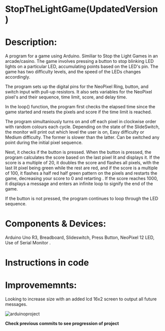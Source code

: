 
# StopTheLightGame(UpdatedVersion)
# Description:
A program for a game using Arduino. Similiar to Stop the Light Games in an arcade/casino.
The game involves pressing a button to stop  blinking LED lights on a particular LED, accumulating points based on the LED's pin. The game has two difficulty levels, and the speed of the LEDs changes accordingly.

The program sets up the digital pins for the NeoPixel Ring, button, and switch input with pull-up resistors. It also sets variables for the NeoPixel pixel's and their sequence, time limit, score, and delay time.

In the loop() function, the program first checks the elapsed time since the game started and resets the pixels and score if the time limit is reached.

The program simultaniously turns on and off each pixel in clockwise order with random colours each cycle.  Depending on the state of the SlideSwitch, the monitor will print out which level the user is on, Easy difficulty or Medium difficulty. The former is slower than the latter. Can be switched any point during the initial pixel sequence.

Next, it checks if the button is pressed.  When the button is pressed, the program calculates the score based on the last pixel lit and displays it. If the score is a multiple of 20, it doubles the score and flashes all pixels, with the last lit pixel being green while the rest are red, and if the score is a multiple of 100, it flashes a half red half green pattern on the pixels and restarts the game, decreasing your score to 0 and retarting . If the score reaches 1000, it displays a message and enters an infinite loop to signify the end of the game.

If the button is not pressed, the program continues to loop through the LED sequence.

# Components & Devices:
Arduino Uno R3, Breadboard, Slideswitch, Press Button, NeoPixel 12 LED, Use of Serial Monitor .

# Instructions in code

# Improvememnts:
Looking to increase size with an added lcd 16x2 screen to output all future messages.


![arduinoproject](https://user-images.githubusercontent.com/130194724/231319061-81fc557b-8423-4dfc-878c-953ba26e3e37.png)

**Check previous commits to see progression of project**
